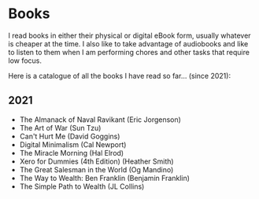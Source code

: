 # Books

I read books in either their physical or digital eBook form, usually whatever is cheaper at the time. I also like to take advantage of audiobooks and like to listen to them when I am performing chores and other tasks that require low focus.

Here is a catalogue of all the books I have read so far... (since 2021):

## 2021

- The Almanack of Naval Ravikant \(Eric Jorgenson\)
- The Art of War \(Sun Tzu\)
- Can't Hurt Me \(David Goggins\)
- Digital Minimalism \(Cal Newport\)
- The Miracle Morning \(Hal Elrod\)
- Xero for Dummies \(4th Edition\) \(Heather Smith\)
- The Great Salesman in the World \(Og Mandino\)
- The Way to Wealth: Ben Franklin \(Benjamin Franklin\)
- The Simple Path to Wealth \(JL Collins\)
